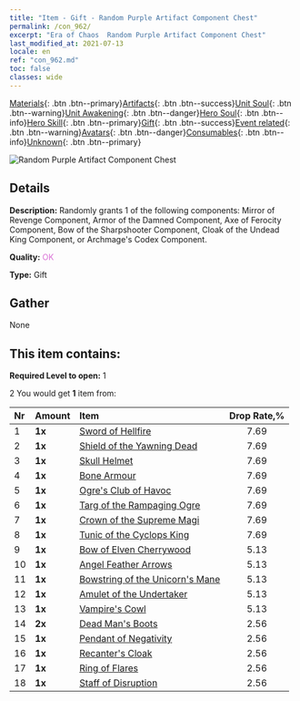```yaml
---
title: "Item - Gift - Random Purple Artifact Component Chest"
permalink: /con_962/
excerpt: "Era of Chaos  Random Purple Artifact Component Chest"
last_modified_at: 2021-07-13
locale: en
ref: "con_962.md"
toc: false
classes: wide
---
```

 [Materials](/Items/){: .btn .btn--primary}[Artifacts](/Items/Artifacts/){: .btn .btn--success}[Unit Soul](/Items/UnitSoul/){: .btn .btn--warning}[Unit Awakening](/Items/UnitAwakening/){: .btn .btn--danger}[Hero Soul](/Items/HeroSoul/){: .btn .btn--info}[Hero Skill](/Items/HeroSkill/){: .btn .btn--primary}[Gift](/Items/Gift/){: .btn .btn--success}[Event related](/Items/Events/){: .btn .btn--warning}[Avatars](/Items/Avatars/){: .btn .btn--danger}[Consumables](/Items/Consumables/){: .btn .btn--info}[Unknown](/Items/Unknown/){: .btn .btn--primary}

 ![Random Purple Artifact Component Chest](/images/t/i_907046.png)

## Details
 **Description:** Randomly grants 1 of the following components: Mirror of Revenge Component, Armor of the Damned Component, Axe of Ferocity Component, Bow of the Sharpshooter Component, Cloak of the Undead King Component, or Archmage's Codex Component.

 **Quality:** <span style="color: #DA70D6">OK</span>

 **Type:** Gift

## Gather

  None

## This item contains:

 **Required Level to open:** 1

 2 You would get **1** item  from:

  | Nr | Amount |     Item    | Drop Rate,% |
  |:---|:-------|:------------|:---------:|
  | 1 |  **1x** | [Sword of Hellfire](/Items/art_121/) | 7.69 | 
  | 2 |  **1x** | [Shield of the Yawning Dead](/Items/art_122/) | 7.69 | 
  | 3 |  **1x** | [Skull Helmet](/Items/art_123/) | 7.69 | 
  | 4 |  **1x** | [Bone Armour](/Items/art_124/) | 7.69 | 
  | 5 |  **1x** | [Ogre's Club of Havoc](/Items/art_125/) | 7.69 | 
  | 6 |  **1x** | [Targ of the Rampaging Ogre](/Items/art_126/) | 7.69 | 
  | 7 |  **1x** | [Crown of the Supreme Magi](/Items/art_127/) | 7.69 | 
  | 8 |  **1x** | [Tunic of the Cyclops King](/Items/art_128/) | 7.69 | 
  | 9 |  **1x** | [Bow of Elven Cherrywood](/Items/art_103/) | 5.13 | 
  | 10 |  **1x** | [Angel Feather Arrows](/Items/art_104/) | 5.13 | 
  | 11 |  **1x** | [Bowstring of the Unicorn's Mane](/Items/art_105/) | 5.13 | 
  | 12 |  **1x** | [Amulet of the Undertaker](/Items/art_129/) | 5.13 | 
  | 13 |  **1x** | [Vampire's Cowl](/Items/art_130/) | 5.13 | 
  | 14 |  **2x** | [Dead Man's Boots](/Items/art_131/) | 2.56 | 
  | 15 |  **1x** | [Pendant of Negativity](/Items/art_136/) | 2.56 | 
  | 16 |  **1x** | [Recanter's Cloak](/Items/art_137/) | 2.56 | 
  | 17 |  **1x** | [Ring of Flares](/Items/art_138/) | 2.56 | 
  | 18 |  **1x** | [Staff of Disruption](/Items/art_139/) | 2.56 | 
